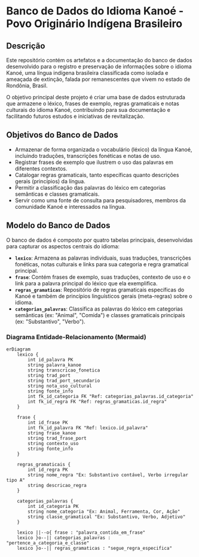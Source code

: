 # Banco de Dados do Idioma Kanoé - Povo Originário Indígena Brasileiro

## Descrição

Este repositório contém os artefatos e a documentação do banco de dados desenvolvido para o registro e preservação de informações sobre o idioma Kanoé, uma língua indígena brasileira classificada como isolada e ameaçada de extinção, falada por remanescentes que vivem no estado de Rondônia, Brasil.

O objetivo principal deste projeto é criar uma base de dados estruturada que armazene o léxico, frases de exemplo, regras gramaticais e notas culturais do idioma Kanoé, contribuindo para sua documentação e facilitando futuros estudos e iniciativas de revitalização.

## Objetivos do Banco de Dados

* Armazenar de forma organizada o vocabulário (léxico) da língua Kanoé, incluindo traduções, transcrições fonéticas e notas de uso.
* Registrar frases de exemplo que ilustrem o uso das palavras em diferentes contextos.
* Catalogar regras gramaticais, tanto específicas quanto descrições gerais (princípios) da língua.
* Permitir a classificação das palavras do léxico em categorias semânticas e classes gramaticais.
* Servir como uma fonte de consulta para pesquisadores, membros da comunidade Kanoé e interessados na língua.


## Modelo do Banco de Dados

O banco de dados é composto por quatro tabelas principais, desenvolvidas para capturar os aspectos centrais do idioma:

* **`lexico`**: Armazena as palavras individuais, suas traduções, transcrições fonéticas, notas culturais e links para sua categoria e regra gramatical principal.
* **`frase`**: Contém frases de exemplo, suas traduções, contexto de uso e o link para a palavra principal do léxico que ela exemplifica.
* **`regras_gramaticas`**: Repositório de regras gramaticais específicas do Kanoé e também de princípios linguísticos gerais (meta-regras) sobre o idioma.
* **`categorias_palavras`**: Classifica as palavras do léxico em categorias semânticas (ex: "Animal", "Comida") e classes gramaticais principais (ex: "Substantivo", "Verbo").

### Diagrama Entidade-Relacionamento (Mermaid)

```mermaid
erDiagram
    lexico {
        int id_palavra PK
        string palavra_kanoe
        string transcricao_fonetica
        string trad_port
        string trad_port_secundario
        string nota_uso_cultural
        string fonte_info
        int fk_id_categoria FK "Ref: categorias_palavras.id_categoria"
        int fk_id_regra FK "Ref: regras_gramaticas.id_regra"
    }

    frase {
        int id_frase PK
        int fk_id_palavra FK "Ref: lexico.id_palavra"
        string frase_kanoe
        string trad_frase_port
        string contexto_uso
        string fonte_info
    }

    regras_gramaticais {
        int id_regra PK
        string nome_regra "Ex: Substantivo contável, Verbo irregular tipo A"
        string descricao_regra
    }

    categorias_palavras {
        int id_categoria PK
        string nome_categoria "Ex: Animal, Ferramenta, Cor, Ação"
        string classe_gramatical "Ex: Substantivo, Verbo, Adjetivo"
    }

    lexico ||--o{ frase : "palavra_contida_em_frase"
    lexico }o--|| categorias_palavras : "pertence_a_categoria_e_classe"
    lexico }o--|| regras_gramaticas : "segue_regra_especifica"

